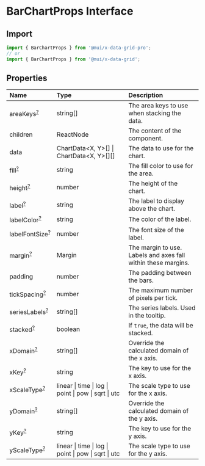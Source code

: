 # BarChartProps Interface

<p class="description"></p>

## Import

```js
import { BarChartProps } from '@mui/x-data-grid-pro';
// or
import { BarChartProps } from '@mui/x-data-grid';
```

## Properties

| Name                                                                                            | Type                                                                                | Description                                                        |
| :---------------------------------------------------------------------------------------------- | :---------------------------------------------------------------------------------- | :----------------------------------------------------------------- |
| <span class="prop-name optional">areaKeys<sup><abbr title="optional">?</abbr></sup></span>      | <span class="prop-type">string[]</span>                                             | The area keys to use when stacking the data.                       |
| <span class="prop-name">children</span>                                                         | <span class="prop-type">ReactNode</span>                                            | The content of the component.                                      |
| <span class="prop-name">data</span>                                                             | <span class="prop-type">ChartData&lt;X, Y&gt;[] \| ChartData&lt;X, Y&gt;[][]</span> | The data to use for the chart.                                     |
| <span class="prop-name optional">fill<sup><abbr title="optional">?</abbr></sup></span>          | <span class="prop-type">string</span>                                               | The fill color to use for the area.                                |
| <span class="prop-name optional">height<sup><abbr title="optional">?</abbr></sup></span>        | <span class="prop-type">number</span>                                               | The height of the chart.                                           |
| <span class="prop-name optional">label<sup><abbr title="optional">?</abbr></sup></span>         | <span class="prop-type">string</span>                                               | The label to display above the chart.                              |
| <span class="prop-name optional">labelColor<sup><abbr title="optional">?</abbr></sup></span>    | <span class="prop-type">string</span>                                               | The color of the label.                                            |
| <span class="prop-name optional">labelFontSize<sup><abbr title="optional">?</abbr></sup></span> | <span class="prop-type">number</span>                                               | The font size of the label.                                        |
| <span class="prop-name optional">margin<sup><abbr title="optional">?</abbr></sup></span>        | <span class="prop-type">Margin</span>                                               | The margin to use.<br />Labels and axes fall within these margins. |
| <span class="prop-name">padding</span>                                                          | <span class="prop-type">number</span>                                               | The padding between the bars.                                      |
| <span class="prop-name optional">tickSpacing<sup><abbr title="optional">?</abbr></sup></span>   | <span class="prop-type">number</span>                                               | The maximum number of pixels per tick.                             |
| <span class="prop-name optional">seriesLabels<sup><abbr title="optional">?</abbr></sup></span>  | <span class="prop-type">string[]</span>                                             | The series labels. Used in the tooltip.                            |
| <span class="prop-name optional">stacked<sup><abbr title="optional">?</abbr></sup></span>       | <span class="prop-type">boolean</span>                                              | If `true`, the data will be stacked.                               |
| <span class="prop-name optional">xDomain<sup><abbr title="optional">?</abbr></sup></span>       | <span class="prop-type">string[]</span>                                             | Override the calculated domain of the x axis.                      |
| <span class="prop-name optional">xKey<sup><abbr title="optional">?</abbr></sup></span>          | <span class="prop-type">string</span>                                               | The key to use for the x axis.                                     |
| <span class="prop-name optional">xScaleType<sup><abbr title="optional">?</abbr></sup></span>    | <span class="prop-type">linear \| time \| log \| point \| pow \| sqrt \| utc</span> | The scale type to use for the x axis.                              |
| <span class="prop-name optional">yDomain<sup><abbr title="optional">?</abbr></sup></span>       | <span class="prop-type">string[]</span>                                             | Override the calculated domain of the y axis.                      |
| <span class="prop-name optional">yKey<sup><abbr title="optional">?</abbr></sup></span>          | <span class="prop-type">string</span>                                               | The key to use for the y axis.                                     |
| <span class="prop-name optional">yScaleType<sup><abbr title="optional">?</abbr></sup></span>    | <span class="prop-type">linear \| time \| log \| point \| pow \| sqrt \| utc</span> | The scale type to use for the y axis.                              |
